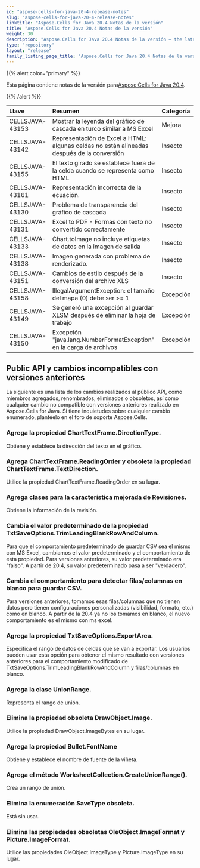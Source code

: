 ```yaml
---
id: "aspose-cells-for-java-20-4-release-notes"
slug: "aspose-cells-for-java-20-4-release-notes"
linktitle: "Aspose.Cells for Java 20.4 Notas de la versión"
title: "Aspose.Cells for Java 20.4 Notas de la versión"
weight: 30
description: "Aspose.Cells for Java 20.4 Notas de la versión – the latest updates and fixes."
type: "repository"
layout: "release"
family_listing_page_title: "Aspose.Cells for Java 20.4 Notas de la versión"
---
```

{{% alert color="primary" %}} 

 Esta página contiene notas de la versión para[Aspose.Cells for Java 20.4](https://releases.aspose.com/cells/java/new-releases/aspose.cells-for-java-20.4/).

{{% /alert %}} 

|**Llave**|**Resumen**|**Categoría**|
|:- |:- |:- |
|CELLSJAVA-43153|Mostrar la leyenda del gráfico de cascada en turco similar a MS Excel|Mejora|
|CELLSJAVA-43142|Representación de Excel a HTML: algunas celdas no están alineadas después de la conversión|Insecto|
|CELLSJAVA-43155|El texto girado se establece fuera de la celda cuando se representa como HTML|Insecto|
|CELLSJAVA-43161|Representación incorrecta de la ecuación.|Insecto|
|CELLSJAVA-43130|Problema de transparencia del gráfico de cascada|Insecto|
|CELLSJAVA-43131|Excel to PDF - Formas con texto no convertido correctamente|Insecto|
|CELLSJAVA-43133|Chart.toImage no incluye etiquetas de datos en la imagen de salida|Insecto|
|CELLSJAVA-43138|Imagen generada con problema de renderizado.|Insecto|
|CELLSJAVA-43151|Cambios de estilo después de la conversión del archivo XLS|Insecto|
|CELLSJAVA-43158|IllegalArgumentException: el tamaño del mapa (0) debe ser >= 1|Excepción|
|CELLSJAVA-43149|Se generó una excepción al guardar XLSM después de eliminar la hoja de trabajo|Excepción|
|CELLSJAVA-43150|Excepción "java.lang.NumberFormatException" en la carga de archivos|Excepción|
## **Public API y cambios incompatibles con versiones anteriores**
La siguiente es una lista de los cambios realizados al público API, como miembros agregados, renombrados, eliminados o obsoletos, así como cualquier cambio no compatible con versiones anteriores realizado en Aspose.Cells for Java. Si tiene inquietudes sobre cualquier cambio enumerado, plantéelo en el foro de soporte Aspose.Cells.
### **Agrega la propiedad ChartTextFrame.DirectionType.**
Obtiene y establece la dirección del texto en el gráfico.
### **Agrega ChartTextFrame.ReadingOrder y obsoleta la propiedad ChartTextFrame.TextDirection.**
Utilice la propiedad ChartTextFrame.ReadingOrder en su lugar.
### **Agrega clases para la característica mejorada de Revisiones.**
Obtiene la información de la revisión.
### **Cambia el valor predeterminado de la propiedad TxtSaveOptions.TrimLeadingBlankRowAndColumn.**
Para que el comportamiento predeterminado de guardar CSV sea el mismo con MS Excel, cambiamos el valor predeterminado y el comportamiento de esta propiedad. Para versiones anteriores, su valor predeterminado era "falso". A partir de 20.4, su valor predeterminado pasa a ser "verdadero".
### **Cambia el comportamiento para detectar filas/columnas en blanco para guardar CSV.**
Para versiones anteriores, tomamos esas filas/columnas que no tienen datos pero tienen configuraciones personalizadas (visibilidad, formato, etc.) como en blanco. A partir de la 20.4 ya no los tomamos en blanco, el nuevo comportamiento es el mismo con ms excel.
### **Agrega la propiedad TxtSaveOptions.ExportArea.**
Especifica el rango de datos de celdas que se van a exportar. Los usuarios pueden usar esta opción para obtener el mismo resultado con versiones anteriores para el comportamiento modificado de TxtSaveOptions.TrimLeadingBlankRowAndColumn y filas/columnas en blanco.
### **Agrega la clase UnionRange.**
Representa el rango de unión.
### **Elimina la propiedad obsoleta DrawObject.Image.**
Utilice la propiedad DrawObject.ImageBytes en su lugar.
### **Agrega la propiedad Bullet.FontName**
Obtiene y establece el nombre de fuente de la viñeta.
### **Agrega el método WorksheetCollection.CreateUnionRange().**
Crea un rango de unión.
### **Elimina la enumeración SaveType obsoleta.**
Está sin usar.
### **Elimina las propiedades obsoletas OleObject.ImageFormat y Picture.ImageFormat.**
Utilice las propiedades OleObject.ImageType y Picture.ImageType en su lugar.
